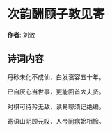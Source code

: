 # 次韵酬顾子敦见寄

**作者**: 刘攽

## 诗词内容

丹砂未化不成仙，白发衰容五十年。

已自灰心当世事，更能回首大夫贤。

对棋可待矜无敌，读易聊须记绝编。

寄语山阴顾元叹，人今同病始相怜。

